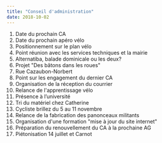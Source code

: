 ```yaml
---
title: "Conseil d'administration"
date: 2018-10-02
---
```


1. Date du prochain CA
2. Date du prochain apéro vélo
3. Positionnement sur le plan vélo
4. Point réunion avec les services techniques et la mairie
5. Alternatiba, balade dominicale ou les deux?
6. Projet "Des bâtons dans les roues"
7. Rue Cazaubon-Norbert
8. Point sur les engagement du dernier CA
9. Organisation de la réception du courrier
10. Relance de l'apprentissage vélo
11. Présence à l’université
12. Tri du matériel chez Catherine
13. Cycliste brillez du 5 au 11 novembre
14. Relance de la fabrication des panonceaux militants
15. Organisation d'une formation "mise à jour du site internet"
16. Préparation du renouvellement du CA à la prochaine AG
17. Piétonisation 14 juillet et Carnot

